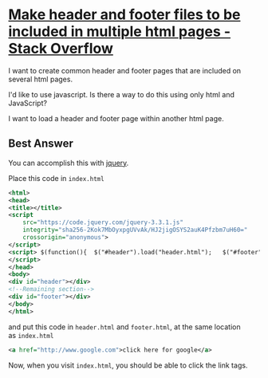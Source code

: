 # [Make header and footer files to be included in multiple html pages - Stack Overflow](https://stackoverflow.com/questions/18712338/make-header-and-footer-files-to-be-included-in-multiple-html-pages)

I want to create common header and footer pages that are included on several html pages.

I'd like to use javascript. Is there a way to do this using only html and JavaScript?

I want to load a header and footer page within another html page.



## Best Answer

You can accomplish this with [jquery](http://api.jquery.com/load/).

Place this code in `index.html`

```xml
<html>
<head>
<title></title>
<script
    src="https://code.jquery.com/jquery-3.3.1.js"
    integrity="sha256-2Kok7MbOyxpgUVvAk/HJ2jigOSYS2auK4Pfzbm7uH60="
    crossorigin="anonymous">
</script>
<script> $(function(){  $("#header").load("header.html");   $("#footer").load("footer.html"); });
</script> 
</head>
<body>
<div id="header"></div>
<!--Remaining section-->
<div id="footer"></div>
</body>
</html>
```

and put this code in `header.html` and `footer.html`, at the same location as `index.html`

```xml
<a href="http://www.google.com">click here for google</a>
```

Now, when you visit `index.html`, you should be able to click the link tags.



